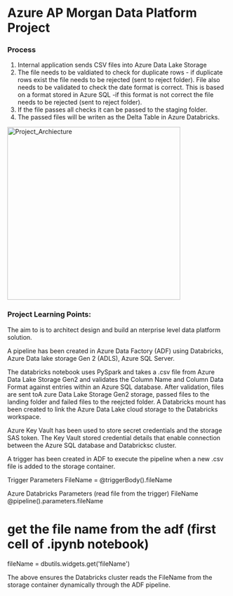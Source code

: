 # Azure AP Morgan Data Platform Project

### Process
1) Internal application sends CSV files into Azure Data Lake Storage
2) The file needs to be valdiated to check for duplicate rows - if duplicate rows exist the file needs to be rejected (sent to reject folder). File also needs to be validated to check the date format is correct. This is based on a format stored in Azure SQL -if this format is not correct the file needs to be rejected (sent to reject folder).
3) If the file passes all checks it can be passed to the staging folder.
4) The passed files will be writen as the Delta Table in Azure Databricks.

<img width="394" alt="Project_Archiecture" src="https://user-images.githubusercontent.com/67950889/185568589-fe3e1532-6b66-4ca5-aeaf-7f1cea5c520c.png">

### Project Learning Points: 

The aim to is to architect design and build an nterprise level data platform solution.

A pipeline has been created in Azure Data Factory (ADF) using Databricks, Azure Data lake storage Gen 2 (ADLS), Azure SQL Server. 

The databricks notebook uses PySpark and takes a .csv file from Azure Data Lake Storage Gen2 and validates the Column Name and Column Data Format against entries within an Azure SQL database. After validation, files are sent toA zure Data Lake Storage Gen2 storage, passed files to the landing folder and failed files to the reejcted folder. A Databricks mount has been created to link the Azure Data Lake cloud storage to the Databricks workspace. 

Azure Key Vault has been used to store secret credentials and the storage SAS token. The Key Vault stored credential details that enable connection between the Azure SQL database and Databricksc cluster.

A trigger has been created in ADF to execute the pipeline when a new .csv file is added to the storage container. 

Trigger Parameters
FileName = @triggerBody().fileName

Azure Databricks Parameters (read file from the trigger)
FileName @pipeline().parameters.fileName

# get the file name from the adf (first cell of .ipynb notebook)
fileName = dbutils.widgets.get('fileName')

The above ensures the Databricks cluster reads the FileName from the storage container dynamically through the ADF pipeline. 
